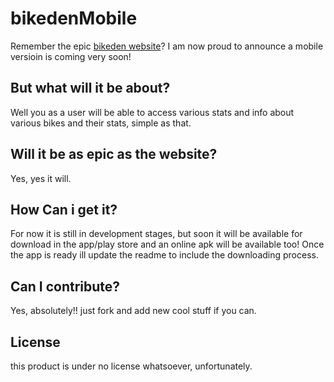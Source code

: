 # bikedenMobile

Remember the epic [bikeden website](https://intense-inlet-33162.herokuapp.com/)? I am now proud to announce a mobile versioin is coming very soon!

## But what will it be about?

Well you as a user will be able to access various stats and info about various bikes and their stats, simple as that.

## Will it be as epic as the website?

Yes, yes it will.

## How Can i get it?

For now it is still in development stages, but soon it will be available for download in the app/play store and an online apk will be available too!
Once the app is ready ill update the readme to include the downloading process.

## Can I contribute?

Yes, absolutely!! just fork and add new cool stuff if you can.

## License

this product is under no license whatsoever, unfortunately.
